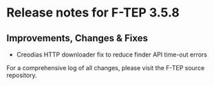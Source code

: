 # Release notes for F-TEP 3.5.8

## Improvements, Changes &amp; Fixes

* Creodias HTTP downloader fix to reduce finder API time-out errors

For a comprehensive log of all changes, please visit the F-TEP source
repository.

